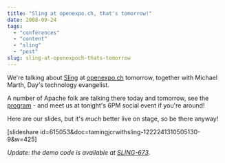 ```yaml
---
title: "Sling at openexpo.ch, that's tomorrow!"
date: 2008-09-24
tags: 
  - "conferences"
  - "content"
  - "sling"
  - "post"
slug: sling-at-openexpoch-thats-tomorrow
---
```


We're talking about [Sling](http://incubator.apache.org/sling) at [openexpo.ch](http://openexpo.org/en) tomorrow, together with Michael Marth, Day's technology evangelist.

A number of Apache folk are talking there today and tomorrow, see the [program](http://openexpo.org/en) - and meet us at tonight's 6PM social event if you're around!

Here are our slides, but it's _much_ better live on stage, so be there anyway!

\[slideshare id=615053&doc=tamingjcrwithsling-1222241310505130-9&w=425\]

_Update: the demo code is available at [SLING-673](https://issues.apache.org/jira/browse/SLING-673)_.
